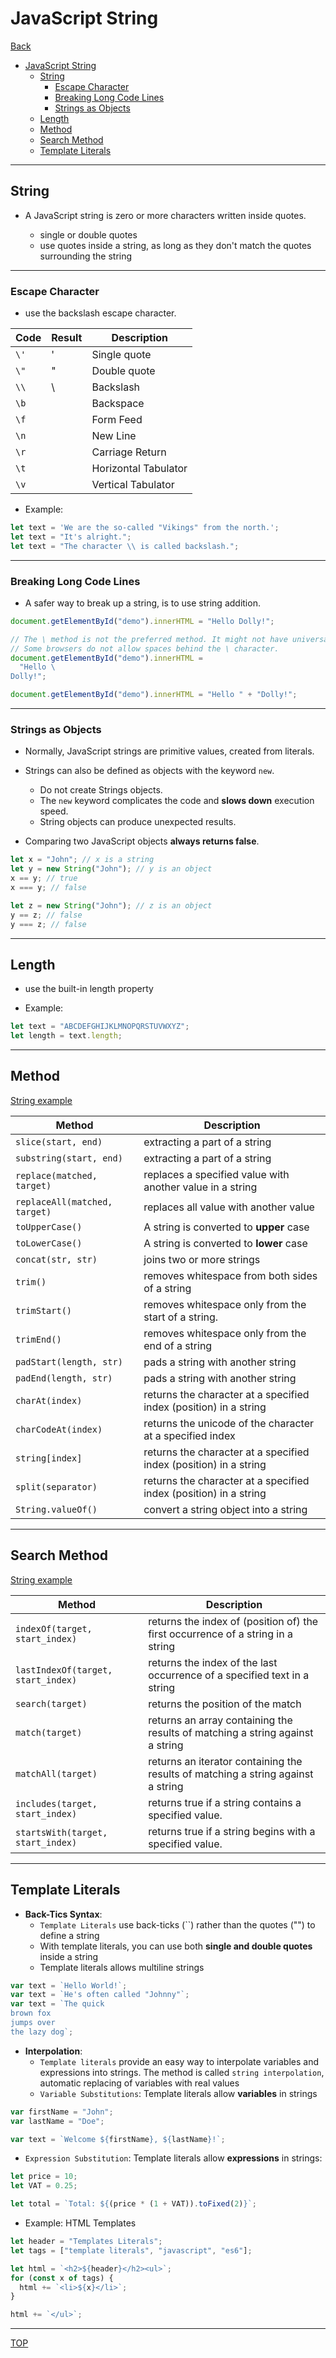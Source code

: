# JavaScript String

[Back](../index.md)

- [JavaScript String](#javascript-string)
  - [String](#string)
    - [Escape Character](#escape-character)
    - [Breaking Long Code Lines](#breaking-long-code-lines)
    - [Strings as Objects](#strings-as-objects)
  - [Length](#length)
  - [Method](#method)
  - [Search Method](#search-method)
  - [Template Literals](#template-literals)

---

## String

- A JavaScript string is zero or more characters written inside quotes.

  - single or double quotes
  - use quotes inside a string, as long as they don't match the quotes surrounding the string

---

### Escape Character

- use the backslash escape character.

| Code | Result | Description          |
| ---- | ------ | -------------------- |
| `\'` | '      | Single quote         |
| `\"` | "      | Double quote         |
| `\\` | \      | Backslash            |
| `\b` |        | Backspace            |
| `\f` |        | Form Feed            |
| `\n` |        | New Line             |
| `\r` |        | Carriage Return      |
| `\t` |        | Horizontal Tabulator |
| `\v` |        | Vertical Tabulator   |

- Example:

```javascript
let text = 'We are the so-called "Vikings" from the north.';
let text = "It's alright.";
let text = "The character \\ is called backslash.";
```

---

### Breaking Long Code Lines

- A safer way to break up a string, is to use string addition.

```js
document.getElementById("demo").innerHTML = "Hello Dolly!";

// The \ method is not the preferred method. It might not have universal support.
// Some browsers do not allow spaces behind the \ character.
document.getElementById("demo").innerHTML =
  "Hello \
Dolly!";

document.getElementById("demo").innerHTML = "Hello " + "Dolly!";
```

---

### Strings as Objects

- Normally, JavaScript strings are primitive values, created from literals.

- Strings can also be defined as objects with the keyword `new`.

  - Do not create Strings objects.
  - The `new` keyword complicates the code and **slows down** execution speed.
  - String objects can produce unexpected results.

- Comparing two JavaScript objects **always returns false**.

```js
let x = "John"; // x is a string
let y = new String("John"); // y is an object
x == y; // true
x === y; // false

let z = new String("John"); // z is an object
y == z; // false
y === z; // false
```

---

## Length

- use the built-in length property

- Example:

```js
let text = "ABCDEFGHIJKLMNOPQRSTUVWXYZ";
let length = text.length;
```

---

## Method

[String example](string_method.md)

| Method                        | Description                                                       |
| ----------------------------- | ----------------------------------------------------------------- |
| `slice(start, end)`           | extracting a part of a string                                     |
| `substring(start, end)`       | extracting a part of a string                                     |
| `replace(matched, target)`    | replaces a specified value with another value in a string         |
| `replaceAll(matched, target)` | replaces all value with another value                             |
| `toUpperCase()`               | A string is converted to **upper** case                           |
| `toLowerCase()`               | A string is converted to **lower** case                           |
| `concat(str, str)`            | joins two or more strings                                         |
| `trim()`                      | removes whitespace from both sides of a string                    |
| `trimStart()`                 | removes whitespace only from the start of a string.               |
| `trimEnd()`                   | removes whitespace only from the end of a string                  |
| `padStart(length, str)`       | pads a string with another string                                 |
| `padEnd(length, str)`         | pads a string with another string                                 |
| `charAt(index)`               | returns the character at a specified index (position) in a string |
| `charCodeAt(index)`           | returns the unicode of the character at a specified index         |
| `string[index]`               | returns the character at a specified index (position) in a string |
| `split(separator)`            | returns the character at a specified index (position) in a string |
| `String.valueOf()`            | convert a string object into a string                             |

---

## Search Method

[String example](string_method.md)

| Method                             | Description                                                                      |
| ---------------------------------- | -------------------------------------------------------------------------------- |
| `indexOf(target, start_index)`     | returns the index of (position of) the first occurrence of a string in a string  |
| `lastIndexOf(target, start_index)` | returns the index of the last occurrence of a specified text in a string         |
| `search(target)`                   | returns the position of the match                                                |
| `match(target)`                    | returns an array containing the results of matching a string against a string    |
| `matchAll(target)`                 | returns an iterator containing the results of matching a string against a string |
| `includes(target, start_index)`    | returns true if a string contains a specified value.                             |
| `startsWith(target, start_index)`  | returns true if a string begins with a specified value.                          |

---

## Template Literals

- **Back-Tics Syntax**:
  - `Template Literals` use back-ticks (``) rather than the quotes ("") to define a string
  - With template literals, you can use both **single and double quotes** inside a string
  - Template literals allows multiline strings

```js
var text = `Hello World!`;
var text = `He's often called "Johnny"`;
var text = `The quick
brown fox
jumps over
the lazy dog`;
```

- **Interpolation**:
  - `Template literals` provide an easy way to interpolate variables and expressions into strings. The method is called `string interpolation`, automatic replacing of variables with real values
  - `Variable Substitutions`: Template literals allow **variables** in strings

```js
var firstName = "John";
var lastName = "Doe";

var text = `Welcome ${firstName}, ${lastName}!`;
```

- `Expression Substitution`: Template literals allow **expressions** in strings:

```js
let price = 10;
let VAT = 0.25;

let total = `Total: ${(price * (1 + VAT)).toFixed(2)}`;
```

- Example: HTML Templates

```js
let header = "Templates Literals";
let tags = ["template literals", "javascript", "es6"];

let html = `<h2>${header}</h2><ul>`;
for (const x of tags) {
  html += `<li>${x}</li>`;
}

html += `</ul>`;
```

---

[TOP](#javascript-string)

